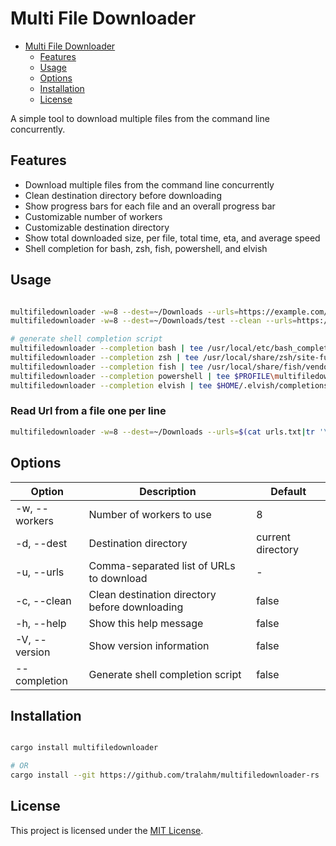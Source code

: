 # Multi File Downloader

<!--toc:start-->

- [Multi File Downloader](#multi-file-downloader)
  - [Features](#features)
  - [Usage](#usage)
  - [Options](#options)
  - [Installation](#installation)
  - [License](#license)
  <!--toc:end-->

A simple tool to download multiple files from the command line concurrently.

## Features

- Download multiple files from the command line concurrently
- Clean destination directory before downloading
- Show progress bars for each file and an overall progress bar
- Customizable number of workers
- Customizable destination directory
- Show total downloaded size, per file, total time, eta, and average speed
- Shell completion for bash, zsh, fish, powershell, and elvish

## Usage

```sh

multifiledownloader -w=8 --dest=~/Downloads --urls=https://example.com/file1.txt,https://example.com/file2.txt,https://example.com/file3.txt
multifiledownloader -w=8 --dest=~/Downloads/test --clean --urls=https://example.com/file1.txt,https://example.com/file2.txt,https://example.com/file3.txt

# generate shell completion script
multifiledownloader --completion bash | tee /usr/local/etc/bash_completion.d/multifiledownloader
multifiledownloader --completion zsh | tee /usr/local/share/zsh/site-functions/_multifiledownloader
multifiledownloader --completion fish | tee /usr/local/share/fish/vendor_completions.d/multifiledownloader.fish
multifiledownloader --completion powershell | tee $PROFILE\multifiledownloader.ps1
multifiledownloader --completion elvish | tee $HOME/.elvish/completions/multifiledownloader.elv

```

### Read Url from a file one per line

```sh
multifiledownloader -w=8 --dest=~/Downloads --urls=$(cat urls.txt|tr '\n' ','|sed 's/,$//g')
```

## Options

| Option        | Description                                    | Default           |
| ------------- | ---------------------------------------------- | ----------------- |
| -w, --workers | Number of workers to use                       | 8                 |
| -d, --dest    | Destination directory                          | current directory |
| -u, --urls    | Comma-separated list of URLs to download       | -                 |
| -c, --clean   | Clean destination directory before downloading | false             |
| -h, --help    | Show this help message                         | false             |
| -V, --version | Show version information                       | false             |
| --completion  | Generate shell completion script               | false             |

## Installation

```sh

cargo install multifiledownloader

# OR
cargo install --git https://github.com/tralahm/multifiledownloader-rs
```

## License

This project is licensed under the [MIT License](LICENSE).
